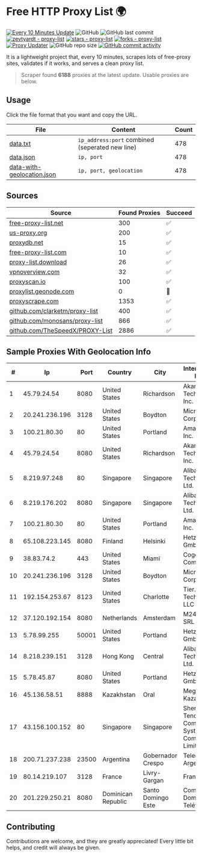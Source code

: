 
# Free HTTP Proxy List 🌍

[![Every 10 Minutes Update](https://github.com/mertguvencli/http-proxy-list/actions/workflows/main.yml/badge.svg?branch=main)](https://github.com/mertguvencli/http-proxy-list/actions/workflows/main.yml)
![GitHub](https://img.shields.io/github/license/mertguvencli/http-proxy-list)
![GitHub last commit](https://img.shields.io/github/last-commit/mertguvencli/http-proxy-list)
[![zevtyardt - proxy-list](https://img.shields.io/static/v1?label=zevtyardt&message=proxy-list&color=blue&logo=github)](https://github.com/zevtyardt/proxy-list "Go to GitHub repo")
[![stars - proxy-list](https://img.shields.io/github/stars/zevtyardt/proxy-list?style=social)](https://github.com/zevtyardt/proxy-list)
[![forks - proxy-list](https://img.shields.io/github/forks/zevtyardt/proxy-list?style=social)](https://github.com/zevtyardt/proxy-list)
[![Proxy Updater](https://github.com/zevtyardt/proxy-list/workflows/Proxy%20Updater/badge.svg)](https://github.com/zevtyardt/proxy-list/actions?query=workflow:"Proxy+Updater")
![GitHub repo size](https://img.shields.io/github/repo-size/zevtyardt/proxy-list)
[![GitHub commit activity](https://img.shields.io/github/commit-activity/m/zevtyardt/proxy-list?logo=commits)](https://github.com/zevtyardt/proxy-list/commits/main)

It is a lightweight project that, every 10 minutes, scrapes lots of free-proxy sites, validates if it works, and serves a clean proxy list.

> Scraper found **6188** proxies at the latest update. Usable proxies are below.

## Usage

Click the file format that you want and copy the URL.

|File|Content|Count|
|----|-------|-----|
|[data.txt](https://raw.githubusercontent.com/mertguvencli/http-proxy-list/main/proxy-list/data.txt)|`ip_address:port` combined (seperated new line)|478|
|[data.json](https://raw.githubusercontent.com/mertguvencli/http-proxy-list/main/proxy-list/data.json)|`ip, port`|478|
|[data-with-geolocation.json](https://raw.githubusercontent.com/mertguvencli/http-proxy-list/main/proxy-list/data-with-geolocation.json)|`ip, port, geolocation`|478|

## Sources

|Source|Found Proxies|Succeed|
|------|-------------|-------|
|[free-proxy-list.net](https://free-proxy-list.net)|300|✅|
|[us-proxy.org](https://www.us-proxy.org)|200|✅|
|[proxydb.net](http://proxydb.net)|15|✅|
|[free-proxy-list.com](https://free-proxy-list.com/?page=&port=&type%5B%5D=http&type%5B%5D=https&up_time=0&search=Search)|10|✅|
|[proxy-list.download](https://www.proxy-list.download/HTTP)|26|✅|
|[vpnoverview.com](https://vpnoverview.com/privacy/anonymous-browsing/free-proxy-servers)|32|✅|
|[proxyscan.io](https://www.proxyscan.io)|100|✅|
|[proxylist.geonode.com](https://proxylist.geonode.com/api/proxy-list?limit=300&page=1&sort_by=lastChecked&sort_type=desc&protocols=http,https)|0|🚫|
|[proxyscrape.com](https://api.proxyscrape.com/v2/?request=displayproxies&protocol=http&timeout=10000&country=all&ssl=all&anonymity=all)|1353|✅|
|[github.com/clarketm/proxy-list](https://raw.githubusercontent.com/clarketm/proxy-list/master/proxy-list-raw.txt)|400|✅|
|[github.com/monosans/proxy-list](https://raw.githubusercontent.com/monosans/proxy-list/main/proxies/http.txt)|866|✅|
|[github.com/TheSpeedX/PROXY-List](https://raw.githubusercontent.com/TheSpeedX/PROXY-List/master/http.txt)|2886|✅|


## Sample Proxies With Geolocation Info

|#|Ip|Port|Country|City|Internet Service Provider|
|-|--|----|-------|----|-------------------------|
|1|45.79.24.54|8080|United States|Richardson|Akamai Technologies, Inc.|
|2|20.241.236.196|3128|United States|Boydton|Microsoft Corporation|
|3|100.21.80.30|80|United States|Portland|Amazon.com, Inc.|
|4|45.79.24.54|8080|United States|Richardson|Akamai Technologies, Inc.|
|5|8.219.97.248|80|Singapore|Singapore|Alibaba (US) Technology Co., Ltd.|
|6|8.219.176.202|8080|Singapore|Singapore|Alibaba (US) Technology Co., Ltd.|
|7|100.21.80.30|80|United States|Portland|Amazon.com, Inc.|
|8|65.108.223.145|8080|Finland|Helsinki|Hetzner Online GmbH|
|9|38.83.74.2|443|United States|Miami|Cogent Communications|
|10|20.241.236.196|3128|United States|Boydton|Microsoft Corporation|
|11|192.154.253.67|8123|United States|Charlotte|Tier.Net Technologies LLC|
|12|37.120.192.154|8080|Netherlands|Amsterdam|M247 Europe SRL|
|13|5.78.99.255|50001|United States|Portland|Hetzner Online GmbH|
|14|8.218.239.151|3128|Hong Kong|Central|Alibaba (US) Technology Co., Ltd.|
|15|5.78.45.87|8080|United States|Portland|Hetzner Online GmbH|
|16|45.136.58.51|8888|Kazakhstan|Oral|Megahost Kazakhstan TOO|
|17|43.156.100.152|80|Singapore|Singapore|Shenzhen Tencent Computer Systems Company Limited|
|18|200.71.237.238|23500|Argentina|Gobernador Crespo|Telecom Argentina S.A.|
|19|80.14.219.107|3128|France|Livry-Gargan|France Telecom|
|20|201.229.250.21|8080|Dominican Republic|Santo Domingo Este|Compañía Dominicana de Teléfonos S. A.|



## Contributing

Contributions are welcome, and they are greatly appreciated! Every
little bit helps, and credit will always be given.

